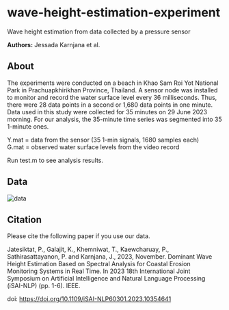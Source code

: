 # wave-height-estimation-experiment
Wave height estimation from data collected by a pressure sensor

**Authors:**
Jessada Karnjana et al.

## About
The experiments were conducted on a beach in Khao Sam Roi Yot National Park in Prachuapkhirikhan Province, Thailand. A sensor node was installed to monitor and record the water surface level every 36 milliseconds. Thus, there were 28 data points in a second or 1,680 data points in one minute. Data used in this study were collected for 35 minutes on 29 June 2023 morning. For our analysis, the 35-minute time series was segmented into 35 1-minute ones.

Y.mat = data from the sensor (35 1-min signals, 1680 samples each)</br>
G.mat = observed water surface levels from the video record

Run test.m to see analysis results.

## Data
![data](https://drive.google.com/uc?id=1nYYhEII__FIEr906-EkJgMOSNpRlwz9I)

## Citation
Please cite the following paper if you use our data.

Jatesiktat, P., Galajit, K., Khemniwat, T., Kaewcharuay, P., Sathirasattayanon, P. and Karnjana, J., 2023, November. Dominant Wave Height Estimation Based on Spectral Analysis for Coastal Erosion Monitoring Systems in Real Time. In 2023 18th International Joint Symposium on Artificial Intelligence and Natural Language Processing (iSAI-NLP) (pp. 1-6). IEEE.

doi: https://doi.org/10.1109/iSAI-NLP60301.2023.10354641
